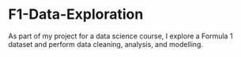 # F1-Data-Exploration
As part of my project for a data science course, I explore a Formula 1 dataset and perform data cleaning, analysis, and modelling. 
